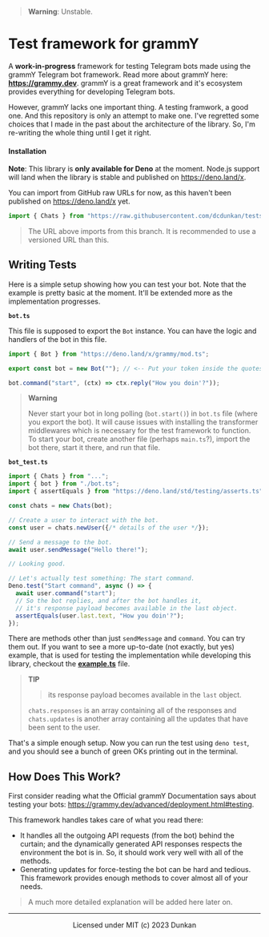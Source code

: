 > **Warning**: Unstable.

# Test framework for grammY

A **work-in-progress** framework for testing Telegram bots made using the grammY
Telegram bot framework. Read more about grammY here: **<https://grammy.dev>**. grammY is a great framework and it's ecosystem provides everything for developing Telegram bots.

However, grammY lacks one important thing. A testing framwork, a good one. And this repository is only an
attempt to make one. I've regretted some choices that I made in the past about the architecture of the library. So, I'm re-writing the whole thing until I get it right.

#### Installation

**Note**: This library is **only available for Deno** at the moment. Node.js support will land when the library is stable and published on <https://deno.land/x>.

You can import from GitHub raw URLs for now,
as this haven't been published on <https://deno.land/x> yet.

```ts
import { Chats } from "https://raw.githubusercontent.com/dcdunkan/tests/refine-2/mod.ts";
```

> The URL above imports from this branch. It is recommended to use a versioned URL than this.

## Writing Tests

Here is a simple setup showing how you can test your bot. Note that the example is pretty basic at the moment. It'll be extended more as the implementation progresses.

**`bot.ts`**

This file is supposed to export the `Bot` instance. You can have the logic and handlers of the bot in this file.

```ts
import { Bot } from "https://deno.land/x/grammy/mod.ts";

export const bot = new Bot(""); // <-- Put your token inside the quotes.

bot.command("start", (ctx) => ctx.reply("How you doin'?"));
```

> **Warning**
> 
> Never start your bot in long polling (`bot.start()`) in `bot.ts` file (where you export the bot). It will cause issues with installing the transformer middlewares which is necessary for the test framework to function. To start your bot, create another file (perhaps `main.ts`?), import the bot there, start it there, and run that file.

**`bot_test.ts`**

```ts
import { Chats } from "...";
import { bot } from "./bot.ts";
import { assertEquals } from "https://deno.land/std/testing/asserts.ts";

const chats = new Chats(bot);

// Create a user to interact with the bot.
const user = chats.newUser({/* details of the user */});

// Send a message to the bot.
await user.sendMessage("Hello there!");

// Looking good.

// Let's actually test something: The start command.
Deno.test("Start command", async () => {
  await user.command("start");
  // So the bot replies, and after the bot handles it,
  // it's response payload becomes available in the last object.
  assertEquals(user.last.text, "How you doin'?");
});
```

There are methods other than just `sendMessage` and `command`. You can try them out. If you want to see a more up-to-date (not exactly, but yes) example, that is used for testing the implementation while developing this library, checkout the **[example.ts](./example.ts)** file.

> **TIP**
>
> > its response payload becomes available in the `last` object.
>
> `chats.responses` is an array containing all of the responses and `chats.updates` is another array containing all the
> updates that have been sent to the user.

That's a simple enough setup. Now you can run the test using `deno test`, and you should see a
bunch of green OKs printing out in the terminal.

## How Does This Work?

First consider reading what the Official grammY Documentation says about testing your bots: <https://grammy.dev/advanced/deployment.html#testing>.

This framework handles takes care of what you read there:

- It handles all the outgoing API requests (from the bot) behind the curtain; and the dynamically generated API responses respects the environment the bot is in. So, it should work very well with all of the methods.
- Generating updates for force-testing the bot can be hard and tedious. This framework provides enough methods to cover almost all of your needs.

> A much more detailed explanation will be added here later on.

---

<div align="center">

Licensed under MIT (c) 2023 Dunkan

</div>